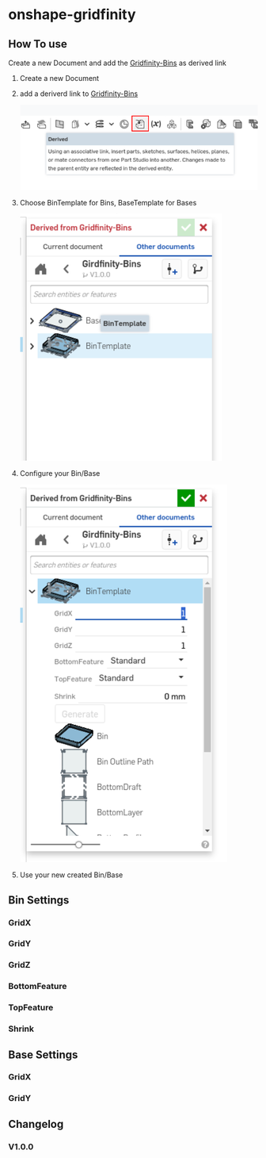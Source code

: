 # onshape-gridfinity


## How To use

Create a new Document and add the [Gridfinity-Bins](https://cad.onshape.com/documents/c6af23c0c2996218aff62e73/w/9e1e4a23c40838f552e8dbb6/e/e2cc2e0817e0bca10eba48c9) as derived link

1. Create a new Document
2. add a deriverd link to [Gridfinity-Bins](https://cad.onshape.com/documents/c6af23c0c2996218aff62e73/w/9e1e4a23c40838f552e8dbb6/e/e2cc2e0817e0bca10eba48c9)
   
   ![derived](assets/derived.png)

3. Choose BinTemplate for Bins, BaseTemplate for Bases

   ![choose](assets/derived-choose.png)   


4. Configure your Bin/Base

   ![settings](assets/derived-settings.png)

5. Use your new created Bin/Base



## Bin Settings

### GridX

### GridY

### GridZ

### BottomFeature

### TopFeature

### Shrink
      

## Base Settings

### GridX

### GridY



## Changelog

### V1.0.0
